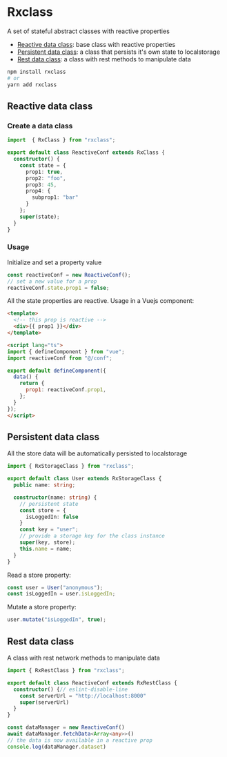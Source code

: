 # Rxclass

A set of stateful abstract classes with reactive properties

- [Reactive data class](#base-reactive-class): base class with reactive properties
- [Persistent data class](#persistent-data-class): a class that persists it's own state to localstorage
- [Rest data class](#network-data-class): a class with rest methods to manipulate data

```bash
npm install rxclass
# or 
yarn add rxclass
```

## Reactive data class

### Create a data class

```typescript
import  { RxClass } from "rxclass";

export default class ReactiveConf extends RxClass {
  constructor() {
    const state = {
      prop1: true,
      prop2: "foo",
      prop3: 45,
      prop4: {
        subprop1: "bar"
      }
    };
    super(state);
  }
}
```

### Usage

Initialize and set a property value

```typescript
const reactiveConf = new ReactiveConf();
// set a new value for a prop
reactiveConf.state.prop1 = false;
```

All the state properties are reactive. Usage in a Vuejs component:

```html
<template>
  <!-- this prop is reactive -->
  <div>{{ prop1 }}</div>
</template>

<script lang="ts">
import { defineComponent } from "vue";
import reactiveConf from "@/conf";

export default defineComponent({
  data() {
    return {
      prop1: reactiveConf.prop1,
    };
  }
});
</script>
```

## Persistent data class

All the store data will be automatically persisted to localstorage

```typescript
import { RxStorageClass } from "rxclass";

export default class User extends RxStorageClass {
  public name: string;

  constructor(name: string) {
    // persistent state
    const store = {
      isLoggedIn: false
    }
    const key = "user";
    // provide a storage key for the class instance
    super(key, store);
    this.name = name;
  }
}
```

Read a store property:

```typescript
const user = User("anonymous");
const isLoggedIn = user.isLoggedIn;
```

Mutate a store property:

```typescript
user.mutate("isLoggedIn", true);
```

## Rest data class

A class with rest network methods to manipulate data

```typescript
import { RxRestClass } from "rxclass";

export default class ReactiveConf extends RxRestClass {
  constructor() {// eslint-disable-line
    const serverUrl = "http://localhost:8000"
    super(serverUrl)
  }
}

const dataManager = new ReactiveConf()
await dataManager.fetchData<Array<any>>()
// the data is now available in a reactive prop
console.log(dataManager.dataset)
```